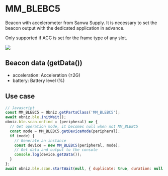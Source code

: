# MM_BLEBC5

Beacon with accelerometer from Sanwa Supply.
It is necessary to set the beacon output with the dedicated application in advance.

Only supported if ACC is set for the frame type of any slot.

![](./image.jpg)


## Beacon data (getData())

- acceleration: Acceleration (±2G)
- battery: Battery level (%)

## Use case

```javascript
// Javascript
const MM_BLEBC5 = Obniz.getPartsClass('MM_BLEBC5');
await obniz.ble.initWait();
obniz.ble.scan.onfind = (peripheral) => {
  // Get operation mode, it becomes null when not MM_BLEBC5
  const mode = MM_BLEBC5.getDeviceMode(peripheral);
  if (mode) {
    // Generate an instance
    const device = new MM_BLEBC5(peripheral, mode);
    // Get data and output to the console
    console.log(device.getData());
  }
};
await obniz.ble.scan.startWait(null, { duplicate: true, duration: null });
```
